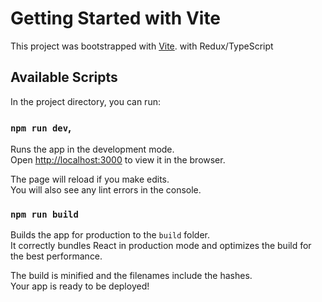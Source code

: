 # Getting Started with Vite

This project was bootstrapped with [Vite](https://vitejs.dev/). with Redux/TypeScript

## Available Scripts

In the project directory, you can run:

### `npm run dev`,

Runs the app in the development mode.\
Open [http://localhost:3000](http://localhost:3000) to view it in the browser.

The page will reload if you make edits.\
You will also see any lint errors in the console.

### `npm run build`

Builds the app for production to the `build` folder.\
It correctly bundles React in production mode and optimizes the build for the best performance.

The build is minified and the filenames include the hashes.\
Your app is ready to be deployed!
